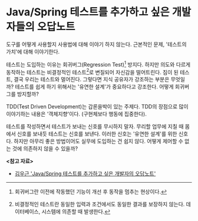 # Java/Spring 테스트를 추가하고 싶은 개발자들의 오답노트

도구를 어떻게 사용할지 사용법에 대해 이야기 하지 않는다. 근본적인 문제, '테스트의 가치'에 대해 이야기한다.

테스트는 도입하는 이유는 회귀버그(Regression Test)[^1] 방지다. 하지만 의도와 다르게 동작하는 테스트는 비결정적인 테스트[^2]로 변질되어 자신감을 떨어트린다.
짐이 된 테스트, 결국 우리는 테스트와 멀어진다. 그렇다면 지식 공유자가 강조하는 부분은 무엇일까? 테스트를 쉽게 하기 위해서는 '유연한 설계'가 중요하다고 강조한다. 어떻게 회귀버그를 방지할까?

TDD(Test Driven Development)는 갑론을박이 있는 주제다. TDD의 장점으로 많이 이야기하는 내용은 '객체지향'이다. (구현체보다 행동에 집중한다).

테스트를 작성하면서 테스트가 보내는 신호를 무시하지 말자. 무리할 업무에 지칠 때 몸에서 신호를 보내듯 테스트는 신호를 보낸다. 이러한 신호는 '유연한 설계'를 위한 신호다.
하지만 아무리 좋은 방법이어도 실무에 도입하는 건 쉽지 않다. 어떻게 제어할 수 없는 것에 의존하지 않을 수 있을까?

[^1]: 회귀버그란 이전에 작동했던 기능이 개선 후 동작을 멈추는 현상이다.
[^2]: 비결정적인 테스트란 동일한 입력과 조건에서도 동일한 결과를 보장하지 않는다. 데이터베이스, 시스템에 의존할 때 발생한다.

**<참고 자료>**

- [김우근 'Java/Spring 테스트를 추가하고 싶은 개발자의 오답노트'](https://inf.run/EYKf)
